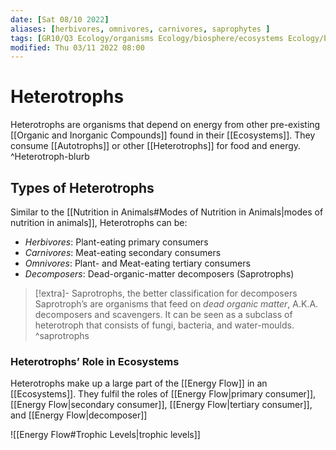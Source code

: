 ```yaml
---
date: [Sat 08/10 2022]
aliases: [herbivores, omnivores, carnivores, saprophytes ]
tags: [GR10/Q3 Ecology/organisms Ecology/biosphere/ecosystems Ecology/biosphere ]
modified: Thu 03/11 2022 08:00
---
```

# Heterotrophs
Heterotrophs are organisms that depend on energy from other pre-existing [[Organic and Inorganic Compounds]] found in their [[Ecosystems]]. They consume [[Autotrophs]] or other [[Heterotrophs]] for food and energy. ^Heterotroph-blurb

## Types of Heterotrophs
Similar to the [[Nutrition in Animals#Modes of Nutrition in Animals|modes of nutrition in animals]], Heterotrophs can be:
- *Herbivores*: Plant-eating primary consumers
- *Carnivores*: Meat-eating secondary consumers
- *Omnivores*: Plant- and Meat-eating tertiary consumers
- *Decomposers*: Dead-organic-matter decomposers (Saprotrophs)

> [!extra]- Saprotrophs, the better classification for decomposers
> Saprotroph’s are organisms that feed on *dead organic matter*, A.K.A. decomposers and scavengers. It can be seen as a subclass of heterotroph that consists of fungi, bacteria, and water-moulds. 
^saprotrophs

### Heterotrophs’ Role in Ecosystems
Heterotrophs make up a large part of the [[Energy Flow]] in an [[Ecosystems]]. They fulfil the roles of [[Energy Flow|primary consumer]], [[Energy Flow|secondary consumer]], [[Energy Flow|tertiary consumer]], and [[Energy Flow|decomposer]]

![[Energy Flow#Trophic Levels|trophic levels]]
